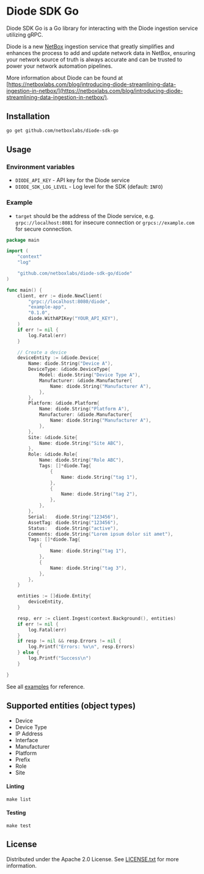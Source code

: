 # Diode SDK Go

Diode SDK Go is a Go library for interacting with the Diode ingestion service utilizing gRPC.

Diode is a new [NetBox](https://netboxlabs.com/oss/netbox/) ingestion service that greatly simplifies and enhances the
process to add and update network data
in NetBox, ensuring your network source of truth is always accurate and can be trusted to power your network automation
pipelines.

More information about Diode can be found
at [https://netboxlabs.com/blog/introducing-diode-streamlining-data-ingestion-in-netbox/](https://netboxlabs.com/blog/introducing-diode-streamlining-data-ingestion-in-netbox/).

## Installation

```bash
go get github.com/netboxlabs/diode-sdk-go
```

## Usage

### Environment variables

* `DIODE_API_KEY` - API key for the Diode service
* `DIODE_SDK_LOG_LEVEL` - Log level for the SDK (default: `INFO`)

### Example

* `target` should be the address of the Diode service, e.g. `grpc://localhost:8081` for insecure connection
  or `grpcs://example.com` for secure connection.

```go
package main

import (
	"context"
	"log"

	"github.com/netboxlabs/diode-sdk-go/diode"
)

func main() {
	client, err := diode.NewClient(
		"grpc://localhost:8080/diode",
		"example-app",
		"0.1.0",
		diode.WithAPIKey("YOUR_API_KEY"),
	)
	if err != nil {
		log.Fatal(err)
	}

	// Create a device
	deviceEntity := &diode.Device{
		Name: diode.String("Device A"),
		DeviceType: &diode.DeviceType{
			Model: diode.String("Device Type A"),
			Manufacturer: &diode.Manufacturer{
				Name: diode.String("Manufacturer A"),
			},
		},
		Platform: &diode.Platform{
			Name: diode.String("Platform A"),
			Manufacturer: &diode.Manufacturer{
				Name: diode.String("Manufacturer A"),
			},
		},
		Site: &diode.Site{
			Name: diode.String("Site ABC"),
		},
		Role: &diode.Role{
			Name: diode.String("Role ABC"),
			Tags: []*diode.Tag{
				{
					Name: diode.String("tag 1"),
				},
				{
					Name: diode.String("tag 2"),
				},
			},
		},
		Serial:   diode.String("123456"),
		AssetTag: diode.String("123456"),
		Status:   diode.String("active"),
		Comments: diode.String("Lorem ipsum dolor sit amet"),
		Tags: []*diode.Tag{
			{
				Name: diode.String("tag 1"),
			},
			{
				Name: diode.String("tag 3"),
			},
		},
	}

	entities := []diode.Entity{
		deviceEntity,
	}

	resp, err := client.Ingest(context.Background(), entities)
	if err != nil {
		log.Fatal(err)
	}
	if resp != nil && resp.Errors != nil {
		log.Printf("Errors: %v\n", resp.Errors)
	} else {
		log.Printf("Success\n")
	}

}
```

See all [examples](./examples/main.go) for reference.

## Supported entities (object types)

* Device
* Device Type
* IP Address
* Interface
* Manufacturer
* Platform
* Prefix
* Role
* Site

#### Linting

```shell
make list
```

#### Testing

```shell
make test
```

## License

Distributed under the Apache 2.0 License. See [LICENSE.txt](./LICENSE.txt) for more information.

